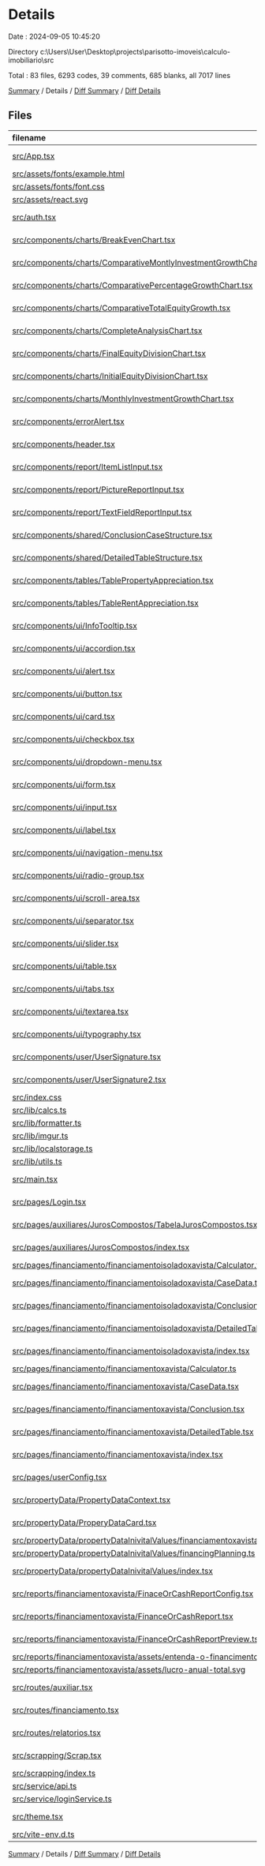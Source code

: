 # Details

Date : 2024-09-05 10:45:20

Directory c:\\Users\\User\\Desktop\\projects\\parisotto-imoveis\\calculo-imobiliario\\src

Total : 83 files,  6293 codes, 39 comments, 685 blanks, all 7017 lines

[Summary](results.md) / Details / [Diff Summary](diff.md) / [Diff Details](diff-details.md)

## Files
| filename | language | code | comment | blank | total |
| :--- | :--- | ---: | ---: | ---: | ---: |
| [src/App.tsx](/src/App.tsx) | TypeScript JSX | 99 | 0 | 12 | 111 |
| [src/assets/fonts/example.html](/src/assets/fonts/example.html) | HTML | 29 | 0 | 4 | 33 |
| [src/assets/fonts/font.css](/src/assets/fonts/font.css) | CSS | 108 | 1 | 35 | 144 |
| [src/assets/react.svg](/src/assets/react.svg) | XML | 1 | 0 | 0 | 1 |
| [src/auth.tsx](/src/auth.tsx) | TypeScript JSX | 32 | 1 | 8 | 41 |
| [src/components/charts/BreakEvenChart.tsx](/src/components/charts/BreakEvenChart.tsx) | TypeScript JSX | 43 | 0 | 5 | 48 |
| [src/components/charts/ComparativeMontlyInvestmentGrowthChart.tsx](/src/components/charts/ComparativeMontlyInvestmentGrowthChart.tsx) | TypeScript JSX | 52 | 1 | 5 | 58 |
| [src/components/charts/ComparativePercentageGrowthChart.tsx](/src/components/charts/ComparativePercentageGrowthChart.tsx) | TypeScript JSX | 65 | 3 | 10 | 78 |
| [src/components/charts/ComparativeTotalEquityGrowth.tsx](/src/components/charts/ComparativeTotalEquityGrowth.tsx) | TypeScript JSX | 49 | 1 | 6 | 56 |
| [src/components/charts/CompleteAnalysisChart.tsx](/src/components/charts/CompleteAnalysisChart.tsx) | TypeScript JSX | 53 | 0 | 6 | 59 |
| [src/components/charts/FinalEquityDivisionChart.tsx](/src/components/charts/FinalEquityDivisionChart.tsx) | TypeScript JSX | 56 | 1 | 9 | 66 |
| [src/components/charts/InitialEquityDivisionChart.tsx](/src/components/charts/InitialEquityDivisionChart.tsx) | TypeScript JSX | 105 | 1 | 10 | 116 |
| [src/components/charts/MonthlyInvestmentGrowthChart.tsx](/src/components/charts/MonthlyInvestmentGrowthChart.tsx) | TypeScript JSX | 62 | 1 | 7 | 70 |
| [src/components/errorAlert.tsx](/src/components/errorAlert.tsx) | TypeScript JSX | 27 | 0 | 3 | 30 |
| [src/components/header.tsx](/src/components/header.tsx) | TypeScript JSX | 117 | 0 | 8 | 125 |
| [src/components/report/ItemListInput.tsx](/src/components/report/ItemListInput.tsx) | TypeScript JSX | 56 | 0 | 6 | 62 |
| [src/components/report/PictureReportInput.tsx](/src/components/report/PictureReportInput.tsx) | TypeScript JSX | 97 | 0 | 5 | 102 |
| [src/components/report/TextFieldReportInput.tsx](/src/components/report/TextFieldReportInput.tsx) | TypeScript JSX | 33 | 0 | 3 | 36 |
| [src/components/shared/ConclusionCaseStructure.tsx](/src/components/shared/ConclusionCaseStructure.tsx) | TypeScript JSX | 89 | 0 | 7 | 96 |
| [src/components/shared/DetailedTableStructure.tsx](/src/components/shared/DetailedTableStructure.tsx) | TypeScript JSX | 86 | 1 | 7 | 94 |
| [src/components/tables/TablePropertyAppreciation.tsx](/src/components/tables/TablePropertyAppreciation.tsx) | TypeScript JSX | 85 | 0 | 7 | 92 |
| [src/components/tables/TableRentAppreciation.tsx](/src/components/tables/TableRentAppreciation.tsx) | TypeScript JSX | 82 | 0 | 6 | 88 |
| [src/components/ui/InfoTooltip.tsx](/src/components/ui/InfoTooltip.tsx) | TypeScript JSX | 23 | 0 | 3 | 26 |
| [src/components/ui/accordion.tsx](/src/components/ui/accordion.tsx) | TypeScript JSX | 45 | 0 | 7 | 52 |
| [src/components/ui/alert.tsx](/src/components/ui/alert.tsx) | TypeScript JSX | 56 | 0 | 7 | 63 |
| [src/components/ui/button.tsx](/src/components/ui/button.tsx) | TypeScript JSX | 86 | 0 | 6 | 92 |
| [src/components/ui/card.tsx](/src/components/ui/card.tsx) | TypeScript JSX | 75 | 0 | 9 | 84 |
| [src/components/ui/checkbox.tsx](/src/components/ui/checkbox.tsx) | TypeScript JSX | 25 | 0 | 4 | 29 |
| [src/components/ui/dropdown-menu.tsx](/src/components/ui/dropdown-menu.tsx) | TypeScript JSX | 186 | 0 | 18 | 204 |
| [src/components/ui/form.tsx](/src/components/ui/form.tsx) | TypeScript JSX | 152 | 0 | 25 | 177 |
| [src/components/ui/input.tsx](/src/components/ui/input.tsx) | TypeScript JSX | 21 | 0 | 5 | 26 |
| [src/components/ui/label.tsx](/src/components/ui/label.tsx) | TypeScript JSX | 20 | 0 | 5 | 25 |
| [src/components/ui/navigation-menu.tsx](/src/components/ui/navigation-menu.tsx) | TypeScript JSX | 117 | 0 | 12 | 129 |
| [src/components/ui/radio-group.tsx](/src/components/ui/radio-group.tsx) | TypeScript JSX | 38 | 0 | 5 | 43 |
| [src/components/ui/scroll-area.tsx](/src/components/ui/scroll-area.tsx) | TypeScript JSX | 42 | 0 | 5 | 47 |
| [src/components/ui/separator.tsx](/src/components/ui/separator.tsx) | TypeScript JSX | 26 | 0 | 4 | 30 |
| [src/components/ui/slider.tsx](/src/components/ui/slider.tsx) | TypeScript JSX | 23 | 0 | 4 | 27 |
| [src/components/ui/table.tsx](/src/components/ui/table.tsx) | TypeScript JSX | 110 | 0 | 11 | 121 |
| [src/components/ui/tabs.tsx](/src/components/ui/tabs.tsx) | TypeScript JSX | 47 | 0 | 7 | 54 |
| [src/components/ui/textarea.tsx](/src/components/ui/textarea.tsx) | TypeScript JSX | 20 | 0 | 5 | 25 |
| [src/components/ui/typography.tsx](/src/components/ui/typography.tsx) | TypeScript JSX | 11 | 0 | 2 | 13 |
| [src/components/user/UserSignature.tsx](/src/components/user/UserSignature.tsx) | TypeScript JSX | 97 | 0 | 6 | 103 |
| [src/components/user/UserSignature2.tsx](/src/components/user/UserSignature2.tsx) | TypeScript JSX | 68 | 0 | 5 | 73 |
| [src/index.css](/src/index.css) | CSS | 52 | 0 | 10 | 62 |
| [src/lib/calcs.ts](/src/lib/calcs.ts) | TypeScript | 41 | 1 | 22 | 64 |
| [src/lib/formatter.ts](/src/lib/formatter.ts) | TypeScript | 17 | 0 | 3 | 20 |
| [src/lib/imgur.ts](/src/lib/imgur.ts) | TypeScript | 17 | 0 | 3 | 20 |
| [src/lib/localstorage.ts](/src/lib/localstorage.ts) | TypeScript | 6 | 0 | 1 | 7 |
| [src/lib/utils.ts](/src/lib/utils.ts) | TypeScript | 5 | 0 | 2 | 7 |
| [src/main.tsx](/src/main.tsx) | TypeScript JSX | 37 | 0 | 6 | 43 |
| [src/pages/Login.tsx](/src/pages/Login.tsx) | TypeScript JSX | 109 | 1 | 7 | 117 |
| [src/pages/auxiliares/JurosCompostos/TabelaJurosCompostos.tsx](/src/pages/auxiliares/JurosCompostos/TabelaJurosCompostos.tsx) | TypeScript JSX | 76 | 0 | 11 | 87 |
| [src/pages/auxiliares/JurosCompostos/index.tsx](/src/pages/auxiliares/JurosCompostos/index.tsx) | TypeScript JSX | 96 | 0 | 4 | 100 |
| [src/pages/financiamento/financiamentoisoladoxavista/Calculator.ts](/src/pages/financiamento/financiamentoisoladoxavista/Calculator.ts) | TypeScript | 203 | 0 | 34 | 237 |
| [src/pages/financiamento/financiamentoisoladoxavista/CaseData.tsx](/src/pages/financiamento/financiamentoisoladoxavista/CaseData.tsx) | TypeScript JSX | 61 | 0 | 7 | 68 |
| [src/pages/financiamento/financiamentoisoladoxavista/Conclusion.tsx](/src/pages/financiamento/financiamentoisoladoxavista/Conclusion.tsx) | TypeScript JSX | 72 | 0 | 5 | 77 |
| [src/pages/financiamento/financiamentoisoladoxavista/DetailedTable.tsx](/src/pages/financiamento/financiamentoisoladoxavista/DetailedTable.tsx) | TypeScript JSX | 35 | 1 | 5 | 41 |
| [src/pages/financiamento/financiamentoisoladoxavista/index.tsx](/src/pages/financiamento/financiamentoisoladoxavista/index.tsx) | TypeScript JSX | 95 | 1 | 8 | 104 |
| [src/pages/financiamento/financiamentoxavista/Calculator.ts](/src/pages/financiamento/financiamentoxavista/Calculator.ts) | TypeScript | 202 | 0 | 33 | 235 |
| [src/pages/financiamento/financiamentoxavista/CaseData.tsx](/src/pages/financiamento/financiamentoxavista/CaseData.tsx) | TypeScript JSX | 98 | 0 | 8 | 106 |
| [src/pages/financiamento/financiamentoxavista/Conclusion.tsx](/src/pages/financiamento/financiamentoxavista/Conclusion.tsx) | TypeScript JSX | 70 | 0 | 5 | 75 |
| [src/pages/financiamento/financiamentoxavista/DetailedTable.tsx](/src/pages/financiamento/financiamentoxavista/DetailedTable.tsx) | TypeScript JSX | 110 | 0 | 5 | 115 |
| [src/pages/financiamento/financiamentoxavista/index.tsx](/src/pages/financiamento/financiamentoxavista/index.tsx) | TypeScript JSX | 126 | 2 | 9 | 137 |
| [src/pages/userConfig.tsx](/src/pages/userConfig.tsx) | TypeScript JSX | 261 | 0 | 19 | 280 |
| [src/propertyData/PropertyDataContext.tsx](/src/propertyData/PropertyDataContext.tsx) | TypeScript JSX | 67 | 0 | 10 | 77 |
| [src/propertyData/ProperyDataCard.tsx](/src/propertyData/ProperyDataCard.tsx) | TypeScript JSX | 468 | 2 | 42 | 512 |
| [src/propertyData/propertyDataInivitalValues/financiamentoxavista.ts](/src/propertyData/propertyDataInivitalValues/financiamentoxavista.ts) | TypeScript | 20 | 0 | 2 | 22 |
| [src/propertyData/propertyDataInivitalValues/financingPlanning.ts](/src/propertyData/propertyDataInivitalValues/financingPlanning.ts) | TypeScript | 20 | 0 | 2 | 22 |
| [src/propertyData/propertyDataInivitalValues/index.tsx](/src/propertyData/propertyDataInivitalValues/index.tsx) | TypeScript JSX | 7 | 0 | 2 | 9 |
| [src/reports/financiamentoxavista/FinaceOrCashReportConfig.tsx](/src/reports/financiamentoxavista/FinaceOrCashReportConfig.tsx) | TypeScript JSX | 51 | 0 | 4 | 55 |
| [src/reports/financiamentoxavista/FinanceOrCashReport.tsx](/src/reports/financiamentoxavista/FinanceOrCashReport.tsx) | TypeScript JSX | 43 | 0 | 5 | 48 |
| [src/reports/financiamentoxavista/FinanceOrCashReportPreview.tsx](/src/reports/financiamentoxavista/FinanceOrCashReportPreview.tsx) | TypeScript JSX | 709 | 0 | 43 | 752 |
| [src/reports/financiamentoxavista/assets/entenda-o-financimento.svg](/src/reports/financiamentoxavista/assets/entenda-o-financimento.svg) | XML | 70 | 1 | 1 | 72 |
| [src/reports/financiamentoxavista/assets/lucro-anual-total.svg](/src/reports/financiamentoxavista/assets/lucro-anual-total.svg) | XML | 33 | 1 | 1 | 35 |
| [src/routes/auxiliar.tsx](/src/routes/auxiliar.tsx) | TypeScript JSX | 9 | 0 | 2 | 11 |
| [src/routes/financiamento.tsx](/src/routes/financiamento.tsx) | TypeScript JSX | 28 | 0 | 4 | 32 |
| [src/routes/relatorios.tsx](/src/routes/relatorios.tsx) | TypeScript JSX | 10 | 7 | 2 | 19 |
| [src/scrapping/Scrap.tsx](/src/scrapping/Scrap.tsx) | TypeScript JSX | 134 | 0 | 8 | 142 |
| [src/scrapping/index.ts](/src/scrapping/index.ts) | TypeScript | 17 | 7 | 6 | 30 |
| [src/service/api.ts](/src/service/api.ts) | TypeScript | 17 | 0 | 5 | 22 |
| [src/service/loginService.ts](/src/service/loginService.ts) | TypeScript | 46 | 2 | 10 | 58 |
| [src/theme.tsx](/src/theme.tsx) | TypeScript JSX | 41 | 1 | 4 | 46 |
| [src/vite-env.d.ts](/src/vite-env.d.ts) | TypeScript | 0 | 1 | 1 | 2 |

[Summary](results.md) / Details / [Diff Summary](diff.md) / [Diff Details](diff-details.md)